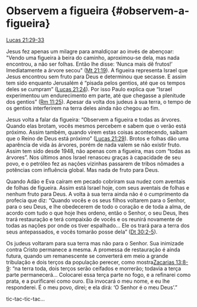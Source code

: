 # **Observem a figueira** {#observem-a-figueira}

[Lucas 21:29-33](http://bibliaonline.com.br/acf/lc/21/29-33)

Jesus fez apenas um milagre para amaldiçoar ao invés de abençoar: &quot;Vendo uma figueira à beira do caminho, aproximou-se dela, mas nada encontrou, a não ser folhas. Então lhe disse: ‘Nunca mais dê frutos!’ Imediatamente a árvore secou&quot; ([Mt 21:19](http://bibliaonline.com.br/acf/mt/21/19)). A figueira representa Israel que Jesus encontrou sem fruto para Deus e determinou que secasse. E assim tem sido enquanto Jerusalém é “pisada pelos gentios, até que os tempos deles se cumpram” ([Lucas 21:24](http://bibliaonline.com.br/acf/lc/21/24)). Por isso Paulo explica que “Israel experimentou um endurecimento em parte, até que chegasse a plenitude dos gentios” ([Rm 11:25](http://bibliaonline.com.br/acf/rm/11/25)). Apesar da volta dos judeus à sua terra, o tempo de os gentios interferirem na terra deles ainda não chegou ao fim.

Jesus volta a falar da figueira: “Observem a figueira e todas as árvores. Quando elas brotam, vocês mesmos percebem e sabem que o verão está próximo. Assim também, quando virem estas coisas acontecendo, saibam que o Reino de Deus está próximo” ([Lucas 21:29](http://bibliaonline.com.br/acf/lc/21/29)). Brotos e folhas dão uma aparência de vida às árvores, porém de nada valem se não existir fruto. Assim tem sido desde 1948, não apenas com a figueira, mas com “todas as árvores”. Nos últimos anos Israel renasceu graças à capacidade de seu povo, e o petróleo fez as nações vizinhas passarem de tribos nômades a potências com influência global. Mas nada de fruto para Deus.

Quando Adão e Eva caíram em pecado cobriram sua nudez com aventais de folhas de figueira. Assim está Israel hoje, com seus aventais de folhas e nenhum fruto para Deus. A volta à sua terra ainda não é o cumprimento da profecia que diz: “Quando vocês e os seus filhos voltarem para o Senhor, para o seu Deus, e lhe obedecerem de todo o coração e de toda a alma, de acordo com tudo o que hoje lhes ordeno, então o Senhor, o seu Deus, lhes trará restauração e terá compaixão de vocês e os reunirá novamente de todas as nações por onde os tiver espalhado... Ele os trará para a terra dos seus antepassados, e vocês tomarão posse dela” ([Dt 30:2-5](http://bibliaonline.com.br/acf/dt/30/2-5)).

Os judeus voltaram para sua terra mas não para o Senhor. Sua inimizade contra Cristo permanece a mesma. A promessa de restauração é ainda futura, quando um remanescente se converterá em meio a grande tribulação e dois terços da população perecer, como mostra[Zacarias 13:8-9](http://bibliaonline.com.br/acf/zc/13/8-9): “na terra toda, dois terços serão ceifados e morrerão; todavia a terça parte permanecerá... Colocarei essa terça parte no fogo, e a refinarei como prata, e a purificarei como ouro. Ela invocará o meu nome, e eu lhe responderei. É o meu povo, direi; e ela dirá: ‘O Senhor é o meu Deus’.”

tic-tac-tic-tac...
